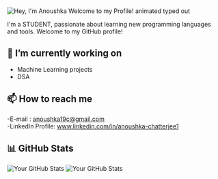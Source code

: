 #
<img src="https://readme-typing-svg.demolab.com?font=Operator+Mono&size=37&duration=2800&pause=2000&color=FAFAFA&center=true&vCenter=true&width=940&height=50&lines=Hello%2C+ my+name+is+Anoushka+Chatterjee!" align="middle" alt="Hey, I'm Anoushka Welcome to my Profile! animated typed out">

I'm a STUDENT, passionate about learning new programming languages and tools. Welcome to my GitHub profile!

## 🔭 I’m currently working on

- Machine Learning projects
- DSA

## 📫 How to reach me

-E-mail : anoushka19c@gmail.com\
-LinkedIn Profile: www.linkedin.com/in/anoushka-chatterjee1

## 📊 GitHub Stats

![Your GitHub Stats](https://github-readme-activity-graph.vercel.app/graph?username=anoushkaacc&radius=16&theme=github-dark&area=true&order=5&hide_border=true)
![Your GitHub Stats](https://github-readme-stats.vercel.app/api?username=anoushkaacc&show_icons=true&theme=radical)

